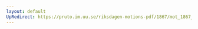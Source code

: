 ```yaml
---
layout: default
UpRedirect: https://pruto.im.uu.se/riksdagen-motions-pdf/1867/mot_1867__ak__105/mot_1867__ak__105-001.pdf
---
```

